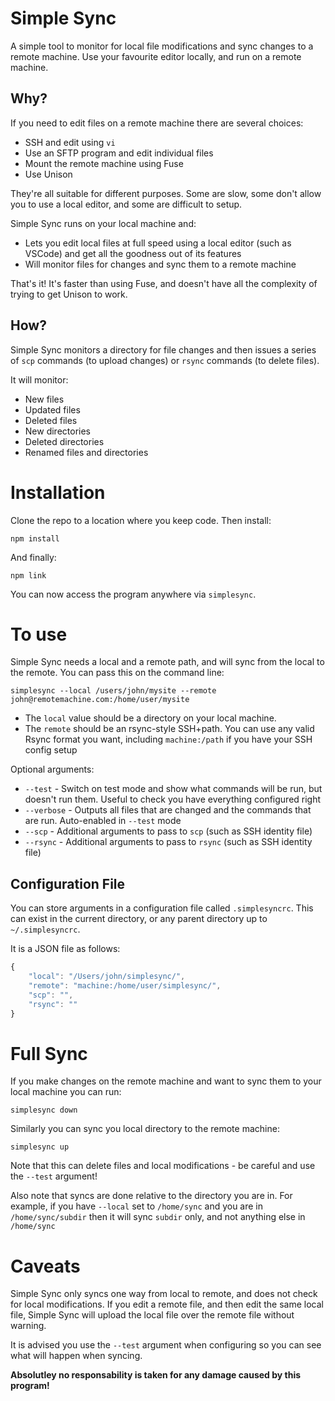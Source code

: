 # Simple Sync

A simple tool to monitor for local file modifications and sync changes to a remote machine. Use your favourite editor locally, and run on a remote machine.

## Why?

If you need to edit files on a remote machine there are several choices:

- SSH and edit using `vi`
- Use an SFTP program and edit individual files
- Mount the remote machine using Fuse
- Use Unison

They're all suitable for different purposes. Some are slow, some don't allow you to use a local editor, and some are difficult to setup.

Simple Sync runs on your local machine and:

- Lets you edit local files at full speed using a local editor (such as VSCode) and get all the goodness out of its features
- Will monitor files for changes and sync them to a remote machine

That's it! It's faster than using Fuse, and doesn't have all the complexity of trying to get Unison to work.

## How?

Simple Sync monitors a directory for file changes and then issues a series of `scp` commands (to upload changes) or `rsync` commands (to delete files).

It will monitor:
- New files
- Updated files
- Deleted files
- New directories
- Deleted directories
- Renamed files and directories

# Installation

Clone the repo to a location where you keep code. Then install:

`npm install`

And finally:

`npm link`

You can now access the program anywhere via `simplesync`.

# To use

Simple Sync needs a local and a remote path, and will sync from the local to the remote. You can pass this on the command line:

`simplesync --local /users/john/mysite --remote john@remotemachine.com:/home/user/mysite`

- The `local` value should be a directory on your local machine.
- The `remote` should be an rsync-style SSH+path. You can use any valid Rsync format you want, including `machine:/path` if you have your SSH config setup

Optional arguments:
- `--test` - Switch on test mode and show what commands will be run, but doesn't run them. Useful to check you have everything configured right
- `--verbose` - Outputs all files that are changed and the commands that are run. Auto-enabled in `--test` mode
- `--scp` - Additional arguments to pass to `scp` (such as SSH identity file)
- `--rsync` - Additional arguments to pass to `rsync` (such as SSH identity file)

## Configuration File

You can store arguments in a configuration file called `.simplesyncrc`. This can exist in the current directory, or any parent directory up to `~/.simplesyncrc`.

It is a JSON file as follows:

```js
{
	"local": "/Users/john/simplesync/",
	"remote": "machine:/home/user/simplesync/",
	"scp": "",
	"rsync": ""
}
```

# Full Sync

If you make changes on the remote machine and want to sync them to your local machine you can run:

`simplesync down`

Similarly you can sync you local directory to the remote machine:

`simplesync up`

Note that this can delete files and local modifications - be careful and use the `--test` argument!

Also note that syncs are done relative to the directory you are in. For example, if you have `--local` set to `/home/sync` and you are in `/home/sync/subdir` then it will sync `subdir` only, and not anything else in `/home/sync`

# Caveats

Simple Sync only syncs one way from local to remote, and does not check for local modifications. If you edit a remote file, and then edit the same local file, Simple Sync will upload the local file over the remote file without warning.

It is advised you use the `--test` argument when configuring so you can see what will happen when syncing.

**Absolutley no responsability is taken for any damage caused by this program!**
